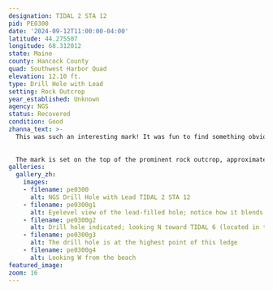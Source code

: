 ```yaml
---
designation: TIDAL 2 STA 12
pid: PE0300
date: '2024-09-12T11:00:00-04:00'
latitude: 44.275507
longitude: 68.312012
state: Maine
county: Hancock County
quad: Southwest Harbor Quad
elevation: 12.10 ft.
type: Drill Hole with Lead
setting: Rock Outcrop
year_established: Unknown
agency: NGS
status: Recovered
condition: Good
zhanna_text: >-
  This was such an interesting mark! It was fun to find something obviously old (and to actually know what it was) and to find one that surveyor JRO didn't find. I will admit, it took me a few minutes. Given the description, it wasn't exactly clear what I was searching for or what it would look like. But the only likely location was the large ledge southeast of TIDAL 6, where JRO suspected that TIDAL 2 would be set. He was correct about that. There is so much gray and white lichen on this outcrop that the white-oxidized lead slug blends in and hides quite easily. It took me two passes over the outcrop to notice it, and even then, I wasn't sure until I got down close to the mark and noticed the "X" cut in the center and the punch mark that I was sure I'd found a survey mark.
  
  
  The mark is set on the top of the prominent rock outcrop, approximately 15 feet southeast of TIDAL 6. It is, as described, lead poured into a drill hole, with a punch mark and an "X" cut into the middle of it.
galleries:
  gallery_zh:
    images:
    - filename: pe0300
      alt: NGS Drill Hole with Lead TIDAL 2 STA 12 
    - filename: pe0300g1
      alt: Eyelevel view of the lead-filled hole; notice how it blends in with the surroundings     
    - filename: pe0300g2
      alt: Drill hole indicated; looking N toward TIDAL 6 (located in the corner of the seawall) 
    - filename: pe0300g3
      alt: The drill hole is at the highest point of this ledge    
    - filename: pe0300g4
      alt: Looking W from the beach               
featured_image:  
zoom: 16     
---
```


